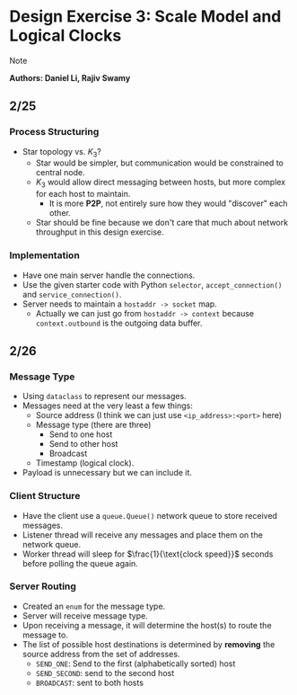 # Design Exercise 3: Scale Model and Logical Clocks

> [!NOTE]
>
> **Authors: Daniel Li, Rajiv Swamy**

## 2/25

### Process Structuring

- Star topology vs. $K_3$?
    - Star would be simpler, but communication would be constrained to central node.
    - $K_3$ would allow direct messaging between hosts, but more complex for each host to maintain.
        - It is more **P2P**, not entirely sure how they would "discover" each other.
    - Star should be fine because we don't care that much about network throughput in this design exercise.

### Implementation

- Have one main server handle the connections.
- Use the given starter code with Python `selector`, `accept_connection()` and `service_connection()`.
- Server needs to maintain a `hostaddr -> socket` map.
    - Actually we can just go from `hostaddr -> context` because `context.outbound` is the outgoing data buffer.

## 2/26

### Message Type

- Using `dataclass` to represent our messages.
- Messages need at the very least a few things:
    - Source address (I think we can just use `<ip_address>:<port>` here)
    - Message type (there are three)
        - Send to one host
        - Send to other host
        - Broadcast
    - Timestamp (logical clock).
- Payload is unnecessary but we can include it.

### Client Structure

- Have the client use a `queue.Queue()` network queue to store received messages.
- Listener thread will receive any messages and place them on the network queue.
- Worker thread will sleep for $\frac{1}{\text{clock speed}}$ seconds before polling the queue again.

### Server Routing

- Created an `enum` for the message type.
- Server will receive message type.
- Upon receiving a message, it will determine the host(s) to route the message to.
- The list of possible host destinations is determined by **removing** the source address from the set of addresses.
    - `SEND_ONE`: Send to the first (alphabetically sorted) host
    - `SEND_SECOND`: send to the second host
    - `BROADCAST`: sent to both hosts
